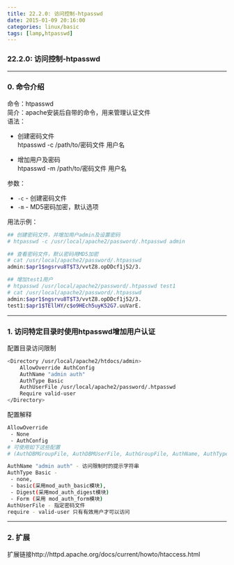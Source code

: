 ```yaml
---
title: 22.2.0: 访问控制-htpasswd
date: 2015-01-09 20:16:00
categories: linux/basic
tags: [lamp,htpasswd]
---
```

### 22.2.0: 访问控制-htpasswd

---

### 0. 命令介绍
命令：htpasswd  
简介：apache安装后自带的命令，用来管理认证文件  
语法：  
- 创建密码文件  
htpasswd -c /path/to/密码文件 用户名

- 增加用户及密码  
htpasswd -m /path/to/密码文件 用户名

参数：
- `-c` - 创建密码文件
- `-m` - MD5密码加密，默认选项

用法示例：
``` bash
## 创建密码文件，并增加用户admin及设置密码
# htpasswd -c /usr/local/apache2/password/.htpasswd admin

## 查看密码文件，默认密码用MD5加密
# cat /usr/local/apache2/password/.htpasswd
admin:$apr1$ngsrvu8T$T3/vvtZ8.opDDcf1j52/3.

## 增加test1用户
# htpasswd /usr/local/apache2/password/.htpasswd test1
# cat /usr/local/apache2/password/.htpasswd
admin:$apr1$ngsrvu8T$T3/vvtZ8.opDDcf1j52/3.
test1:$apr1$TEllHY/c$o9HEch5uyK52G7.uuVarE.```

---

### 1. 访问特定目录时使用htpasswd增加用户认证
配置目录访问限制
``` bash
<Directory /usr/local/apache2/htdocs/admin>
    AllowOverride AuthConfig
    AuthName "admin auth"
    AuthType Basic
    AuthUserFile /usr/local/apache2/password/.htpasswd
    Require valid-user
</Directory>
```

配置解释
``` bash
AllowOverride
 - None
 - AuthConfig
# 可使用如下这些配置
# (AuthDBMGroupFile, AuthDBMUserFile, AuthGroupFile, AuthName, AuthType, AuthUserFile, Require, etc.).

AuthName "admin auth" - 访问限制时的提示字符串
AuthType Basic -
 - none,
 - basic(采用mod_auth_basic模块),
 - Digest(采用mod_auth_digest模块)
 - Form (采用 mod_auth_form模块)
AuthUserFile - 指定密码文件
require - valid-user 只有有效用户才可以访问
```

---

### 2. 扩展
扩展链接http://httpd.apache.org/docs/current/howto/htaccess.html
